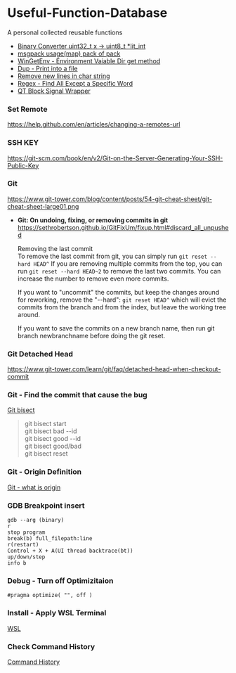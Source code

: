 # Useful-Function-Database

A personal collected reusable functions

- [Binary Converter uint32_t x -> uint8_t *lit_int](https://github.com/MingruiZhangW/Useful-Function-Database/blob/master/Binary%20Converter%20from%20uint32_t%20to%20uint8_t.md)
- [msgpack usage(map) pack of pack](https://github.com/MingruiZhangW/Useful-Function-Database/blob/master/msgpack%20usage(map)%20pack%20of%20pack.md)
- [WinGetEnv - Environment Vaiable Dir get method](https://github.com/MingruiZhangW/Useful-Function-Database/blob/master/WinGetEnv-Environment%20Variable%20Dir%20get%20method.md)
- [Dup - Print into a file](https://github.com/MingruiZhangW/Useful-Function-Database/blob/master/Create_a_file_to_print.md)
- [Remove new lines in char string](https://github.com/MingruiZhangW/Useful-Function-Database/blob/master/Remove_new_lines_in_char.md)
- [Regex - Find All Except a Specific Word](https://github.com/MingruiZhangW/Useful-Function-Database/blob/master/Regex-Find%20All%20Except%20a%20Specific%20Word.md)
- [QT Block Signal Wrapper](https://github.com/MingruiZhangW/Useful-Function-Database/blob/master/QT%20Block%20Signal%20Wrapper%20(For%20Toggle%20Button%20and%20etc.).md)

### Set Remote
https://help.github.com/en/articles/changing-a-remotes-url

### SSH KEY
https://git-scm.com/book/en/v2/Git-on-the-Server-Generating-Your-SSH-Public-Key

### Git 
https://www.git-tower.com/blog/content/posts/54-git-cheat-sheet/git-cheat-sheet-large01.png<br>
- **Git: On undoing, fixing, or removing commits in git**
https://sethrobertson.github.io/GitFixUm/fixup.html#discard_all_unpushed

    Removing the last commit<br>
    To remove the last commit from git, you can simply run `git reset --hard HEAD^` If you are removing multiple commits from the top, you can run `git reset --hard HEAD~2` to remove the last two commits. You can increase the number to remove even more commits.

    If you want to "uncommit" the commits, but keep the changes around for reworking, remove the "--hard": `git reset HEAD^` which will evict the commits from the branch and from the index, but leave the working tree around.

    If you want to save the commits on a new branch name, then run git branch newbranchname before doing the git reset.

### Git Detached Head
https://www.git-tower.com/learn/git/faq/detached-head-when-checkout-commit

### Git - Find the commit that cause the bug
[Git bisect](https://git-scm.com/docs/git-bisect)<br>
> git bisect start<br>
git bisect bad --id<br>
git bisect good --id<br>
git bisect good/bad<br>
git bisect reset<br>

### Git - Origin Definition
[Git - what is origin](https://stackoverflow.com/questions/9529497/what-is-origin-in-git)

### GDB Breakpoint insert
    gdb --arg (binary)
    r 
    stop program
    break(b) full_filepath:line
    r(restart)
    Control + X + A(UI thread backtrace(bt))
    up/down/step
    info b
### Debug - Turn off Optimizitaion
    #pragma optimize( "", off )
### Install - Apply WSL Terminal
[WSL](https://github.com/MingruiZhangW/Useful-Function-Database/blob/master/WSL-Windows%20Subsystem%20Linux/Readme.md)<br>
### Check Command History
[Command History](https://www.cyberciti.biz/faq/linux-unix-shell-history-search-command/)<br>
